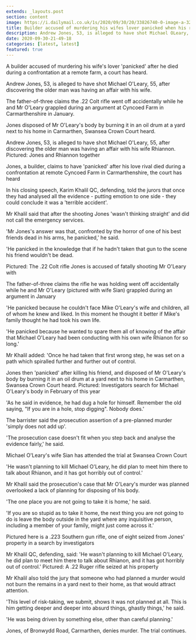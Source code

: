 ```yaml
---
extends: _layouts.post
section: content
image: https://i.dailymail.co.uk/1s/2020/09/30/20/33826740-0-image-a-32_1601492781359.jpg 
title: Builder accused of murdering his wifes lover panicked when his rival died 
description: Andrew Jones, 53, is alleged to have shot Michael OLeary, 55, with a .22 Colt rifle at Cyncoed Farm in Carmarthenshire after discovering the older man was having an affair with his wife. 
date: 2020-09-30-21-49-18 
categories: [latest, latest] 
featured: true 
--- 
```

A builder accused of murdering his wife's lover 'panicked' after he died during a confrontation at a remote farm, a court has heard.

Andrew Jones, 53, is alleged to have shot Michael O'Leary, 55, after discovering the older man was having an affair with his wife.

The father-of-three claims the .22 Colt rifle went off accidentally while he and Mr O'Leary grappled during an argument at Cyncoed Farm in Carmarthenshire in January.

Jones disposed of Mr O'Leary's body by burning it in an oil drum at a yard next to his home in Carmarthen, Swansea Crown Court heard.

Andrew Jones, 53, is alleged to have shot Michael O'Leary, 55, after discovering the older man was having an affair with his wife Rhiannon. Pictured: Jones and Rhiannon together

Jones, a builder, claims to have 'panicked' after his love rival died during a confrontation at remote Cyncoed Farm in Carmarthenshire, the court has heard

In his closing speech, Karim Khalil QC, defending, told the jurors that once they had analysed all the evidence - putting emotion to one side - they could conclude it was a 'terrible accident'.

Mr Khalil said that after the shooting Jones 'wasn't thinking straight' and did not call the emergency services.

'Mr Jones's answer was that, confronted by the horror of one of his best friends dead in his arms, he panicked,' he said.

'He panicked in the knowledge that if he hadn't taken that gun to the scene his friend wouldn't be dead.

Pictured: The .22 Colt rifle Jones is accused of fatally shooting Mr O'Leary with 

The father-of-three claims the rifle he was holding went off accidentally while he and Mr O'Leary (pictured with wife Sian) grappled during an argument in January

'He panicked because he couldn't face Mike O'Leary's wife and children, all of whom he knew and liked. In this moment he thought it better if Mike's family thought he had took his own life.

'He panicked because he wanted to spare them all of knowing of the affair that Michael O'Leary had been conducting with his own wife Rhianon for so long.'

Mr Khalil added: 'Once he had taken that first wrong step, he was set on a path which spiralled further and further out of control.

Jones then 'panicked' after killing his friend, and disposed of Mr O'Leary's body by burning it in an oil drum at a yard next to his home in Carmarthen, Swansea Crown Court heard. Pictured: Investigators search for Michael O'Leary's body in February of this year

'As he said in evidence, he had dug a hole for himself. Remember the old saying, "If you are in a hole, stop digging". Nobody does.'

The barrister said the prosecution assertion of a pre-planned murder 'simply does not add up'.

'The prosecution case doesn't fit when you step back and analyse the evidence fairly,' he said.

Michael O'Leary's wife Sian has attended the trial at Swansea Crown Court

'He wasn't planning to kill Michael O'Leary, he did plan to meet him there to talk about Rhianon, and it has got horribly out of control.'

Mr Khalil said the prosecution's case that Mr O'Leary's murder was planned overlooked a lack of planning for disposing of his body.

'The one place you are not going to take it is home,' he said.

'If you are so stupid as to take it home, the next thing you are not going to do is leave the body outside in the yard where any inquisitive person, including a member of your family, might just come across it.'

Pictured here is a .223 Southern gun rifle, one of eight seized from Jones' property in a search by investigators

Mr Khalil QC, defending, said: 'He wasn't planning to kill Michael O'Leary, he did plan to meet him there to talk about Rhianon, and it has got horribly out of control.' Pictured: A .22 Ruger rifle seized at his property

Mr Khalil also told the jury that someone who had planned a murder would not burn the remains in a yard next to their home, as that would attract attention.

'This level of risk-taking, we submit, shows it was not planned at all. This is him getting deeper and deeper into absurd things, ghastly things,' he said.

'He was being driven by something else, other than careful planning.'

Jones, of Bronwydd Road, Carmarthen, denies murder. The trial continues.

